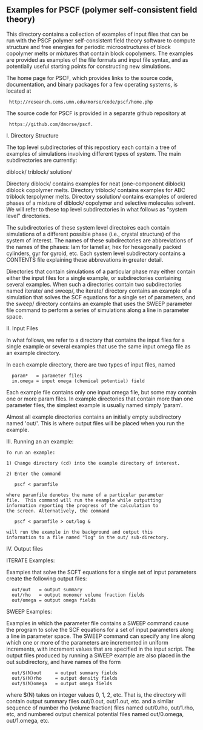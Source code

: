 
Examples for PSCF (polymer self-consistent field theory) 
--------------------------------------------------------

This directory contains a collection of examples of input files
that can be run with the PSCF polymer self-consistent field theory 
software to compute structure and free energies for periodic 
microostructures of block copolymer melts or mixtures that contain
block copolymers. The examples are provided as examples of the
file formats and input file syntax, and as potentially useful
starting points for constructing new simulations.

The home page for PSCF, which provides links to the source code,
documentation, and binary packages for a few operating systems, 
is located at 

     http://research.cems.umn.edu/morse/code/pscf/home.php

The source code for PSCF is provided in a separate github repository 
at 

     https://github.com/dmorse/pscf.
 
I. Directory Structure

The top level subdirectories of this repostiory each contain a tree
of examples of simulations involving different types of system. The
main subdirectories are currently:

   diblock/
   triblock/
   solution/

Directory diblock/ contains examples for neat (one-component diblock) 
diblock copolymer melts.  Directory triblock/ contains examples for 
ABC triblock terpolymer melts.  Directory ssolution/ contains examples 
of ordered phases of a mixture of diblock/ copolymer and selective 
molecules solvent. We will refer to these top level subdirectories in 
what follows as "system level" directories. 

The subdirectories of these system level directoires each contain
simulations of a different possible phase (i.e., crystal structure)
of the system of interest. The names of these subdirectories are 
abbreviations of the names of the phases: lam for lamellar, hex for 
hexagonally packed cylinders, gyr for gyroid, etc. Each system level 
subdirectory contains a CONTENTS file explaining these abbrevations 
in greater detail. 

Directories that contain simulations of a particular phase may either
contain either the input files for a single example, or subdirectories
containing several examples. When such a directories contain two 
subdirectories named iterate/ and sweep/, the iterate/ directory 
contains an example of a simulation that solves the SCF equations 
for a single set of parameters, and the sweep/ directory contains
an example that uses the SWEEP parameter file command to perform
a series of simulations along a line in parameter space.


II. Input Files

   In what follows, we refer to a directory that contains the input 
   files for a single example or several examples that use the same
   input omega file as an example directory.

   In each example directory, there are two types of input files,
   named
   
      param*   = parameter files
      in.omega = input omega (chemical potential) field

   Each example file contains only one input omega file, but some
   may contain one or more param files. In example directories
   that contain more than one parameter files, the simplest
   example is usually named simply 'param'.
 
   Almost all example directories contains an initially empty 
   subdirectory named 'out/'. This is where output files will 
   be placed when you run the example.  
 
III. Running an an example:

    To run an example:

    1) Change directory (cd) into the example directory of interest.

    2) Enter the command

       pscf < paramfile

    where paramfile denotes the name of a particular parameter
    file.  This command will run the example while outputting 
    information reporting the progress of the calculation to 
    the screen. Alternatively, the command

       pscf < paramfile > out/log &

    will run the example in the background and output this 
    information to a file named "log" in the out/ sub-directory.

IV. Output files

   ITERATE Examples:

   Examples that solve the SCFT equations for a single set of 
   input parameters create the following output files:

      out/out   = output summary 
      out/rho   = output monomer volume fraction fields
      out/omega = output omega fields
  
   SWEEP Examples:

   Examples in which the parameter file contains a SWEEP command
   cause the program to solve the SCF equations for a set of input 
   parameters along a line in parameter space. The SWEEP command
   can specify any line along which one or more of the parameters 
   are incremented in uniform increments, with increment values 
   that are specified in the input script.  The output files 
   produced by running a SWEEP example are also placed in the out
   subdirectory, and have names of the form

      out/$(N)out     = output summary fields
      out/$(N)rho     = output density fields
      out/$(N)omega   = output omega fields

   where $(N) takes on integer values 0, 1, 2, etc. That is, the 
   directory will contain output summary files out/0.out, out/1.out, 
   etc.  and a similar sequence of number rho (volume fraction) files
   named out/0.rho, out/1.rho, etc, and numbered output chemical 
   potential files named out/0.omega, out/1.omega, etc.

